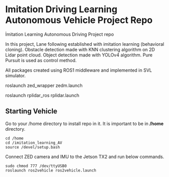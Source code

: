 # Imitation Driving Learning Autonomous Vehicle Project Repo
İmitation Learning Autonomous Driving Project repo

In this project, Lane following established with imitation learning (behavioral cloning). 
Obstacle detection made with KNN clustering algorithm on 2D Lidar point cloud. 
Object detection made with YOLOv4 algorithm. 
Pure Pursuit is used as control method. 

All packages created using ROS1 middleware and implemented in SVL simulator. 

roslaunch zed_wrapper zedm.launch

roslaunch rplidar_ros rplidar.launch

## Starting Vehicle

Go to your /home directory to install repo in it. It is important to be in **/home** directory.

```
cd /home
cd /imitation_learning_AV
source /devel/setup.bash
```
 Connect ZED camera and IMU to the Jetson TX2 and run below commands. 


```
sudo chmod 777 /dev/ttyUSB0
roslaunch ros2vehicle ros2vehicle.launch
```


